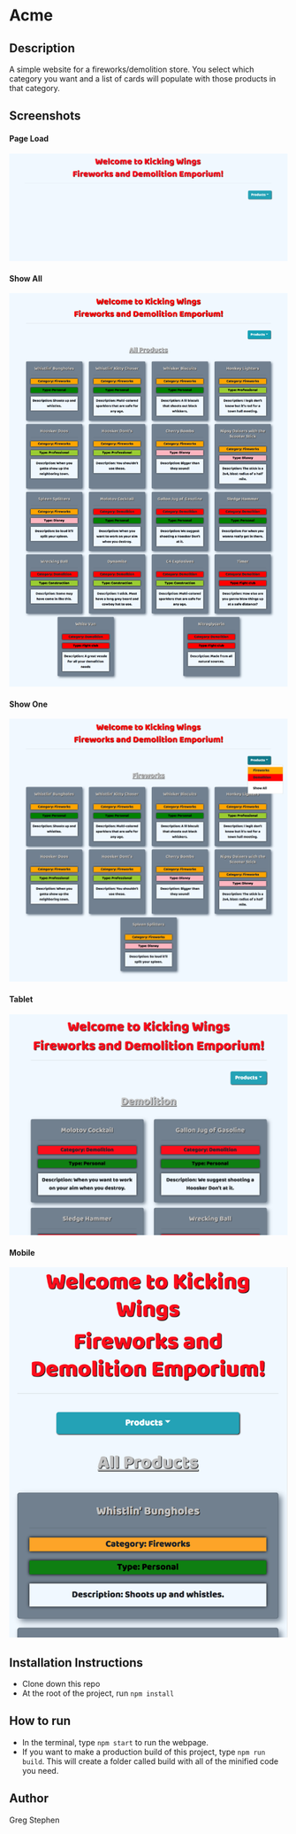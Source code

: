 # Acme

## Description 
A simple website for a fireworks/demolition store. You select which category you want and a list of cards will populate with those products in that category. 

## Screenshots
#### Page Load

![Page Load](./src/assets/screenshots/pageload.png)

#### Show All

![Show All](./src/assets/screenshots/show_all.png)

#### Show One

![Fireworks Only](./src/assets/screenshots/show_fireworks.png)

#### Tablet

![Tablet](./src/assets/screenshots/ipad.png)

#### Mobile

![Mobile](./src/assets/screenshots/cell.png)

## Installation Instructions
* Clone down this repo
* At the root of the project, run `npm install`

## How to run
* In the terminal, type `npm start` to run the webpage.
* If you want to make a production build of this project, type `npm run build`. This will create a folder called build with all of the minified code you need.

## Author
Greg Stephen